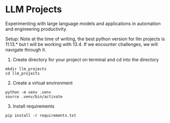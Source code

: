 # LLM Projects
Experimenting with large language models and applications in automation and engineering productivity.

Setup:
Note at the time of writing, the best python version for llm projects is 11.13.* but I will be working with 13.4. If we encounter challenges, we will navigate through it.

1. Create directory for your project on terminal and cd into the directory
```
mkdir llm_projects
cd llm_projects
```

2. Create a virtual environment
```
python -m venv .venv
source .venv/bin/activate
```

3. Install requirements
```
pip install -r requirements.txt
```
